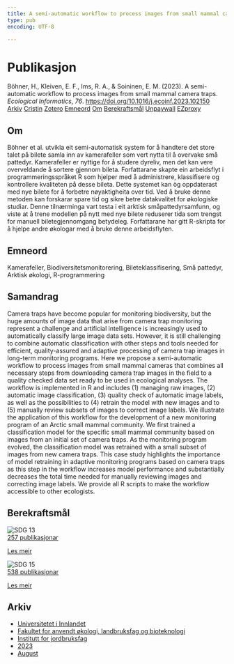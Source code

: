 ```yaml
---
title: A semi-automatic workflow to process images from small mammal camera traps
type: pub
encoding: UTF-8

---
```

<h1>Publikasjon</h1>
<article id="csl-bib-container-MH54SADG" class="csl-bib-container">
  <div class="csl-bib-body"> <div class="csl-entry">Böhner, H., Kleiven, E. F., Ims, R. A., &#38; Soininen, E. M. (2023). A semi-automatic workflow to process images from small mammal camera traps. <i>Ecological Informatics</i>, <i>76</i>. <a href="https://doi.org/10.1016/j.ecoinf.2023.102150">https://doi.org/10.1016/j.ecoinf.2023.102150</a></div> </div>
  <div class="csl-bib-buttons">
    <a href="#taxonomy-article-MH54SADG" alt="archive" class="csl-bib-button">Arkiv</a>
    <a href="https://app.cristin.no/results/show.jsf?id=2167553" alt="Cristin" class="csl-bib-button">Cristin</a>
    <a href="http://zotero.org/groups/5881554/items/MH54SADG" alt="Zotero" class="csl-bib-button">Zotero</a>
    <a href="#keywords-article-MH54SADG" alt="keywords" class="csl-bib-button">Emneord</a>
    <a href="#about-article-MH54SADG" alt="about_pub" class="csl-bib-button">Om</a>
    <a href="#sdg-article-MH54SADG" alt="sdg" class="csl-bib-button">Berekraftsmål</a>
    <a href="https://doi.org/10.1016/j.ecoinf.2023.102150" alt="Unpaywall" class="csl-bib-button">Unpaywall</a>
    <a href="https://doi.org/10.1016/j.ecoinf.2023.102150" alt="EZproxy" class="csl-bib-button">EZproxy</a>
  </div>
  <div id="csl-bib-meta-container-MH54SADG"></div>
</article>
<div id="csl-bib-meta-MH54SADG" class="csl-bib-meta">
  <article id="about-article-MH54SADG" class="about_pub-article">
    <h1>Om</h1>
    Böhner et al. utvikla eit semi-automatisk system for å handtere det store talet på bilete samla inn av kamerafeller som vert nytta til å overvake små pattedyr. Kamerafeller er nyttige for å studere dyreliv, men det kan vere overveldande å sortere gjennom bileta. Forfattarane skapte ein arbeidsflyt i programmeringsspråket R som hjelper med å administrere, klassifisere og kontrollere kvaliteten på desse bileta. Dette systemet kan òg oppdaterast med nye bilete for å forbetre nøyaktigheita over tid. Ved å bruke denne metoden kan forskarar spare tid og sikre betre datakvalitet for økologiske studiar. Denne tilnærminga vart testa i eit arktisk småpattedyrsamfunn, og viste at å trene modellen på nytt med nye bilete reduserer tida som trengst for manuell biletegjennomgang betydeleg. Forfattarane har gitt R-skripta for å hjelpe andre økologar med å bruke denne arbeidsflyten.
  </article>
  <article id="keywords-article-MH54SADG" class="keywords-article">
    <h1>Emneord</h1>
    Kamerafeller, Biodiversitetsmonitorering, Bileteklassifisering, Små pattedyr, Arktisk økologi, R-programmering
  </article>
  <article id="abstract-article-MH54SADG" class="abstract-article">
    <h1>Samandrag</h1>
    Camera traps have become popular for monitoring biodiversity, but the huge amounts of image data that arise 
from camera trap monitoring represent a challenge and artificial intelligence is increasingly used to automatically classify large image data sets. However, it is still challenging to combine automatic classification with other 
steps and tools needed for efficient, quality-assured and adaptive processing of camera trap images in long-term 
monitoring programs. Here we propose a semi-automatic workflow to process images from small mammal 
cameras that combines all necessary steps from downloading camera trap images in the field to a quality checked 
data set ready to be used in ecological analyses. The workflow is implemented in R and includes (1) managing 
raw images, (2) automatic image classification, (3) quality check of automatic image labels, as well as the 
possibilities to (4) retrain the model with new images and to (5) manually review subsets of images to correct 
image labels. We illustrate the application of this workflow for the development of a new monitoring program of 
an Arctic small mammal community. We first trained a classification model for the specific small mammal 
community based on images from an initial set of camera traps. As the monitoring program evolved, the classification model was retrained with a small subset of images from new camera traps. This case study highlights 
the importance of model retraining in adaptive monitoring programs based on camera traps as this step in the 
workflow increases model performance and substantially decreases the total time needed for manually reviewing 
images and correcting image labels. We provide all R scripts to make the workflow accessible to other ecologists.
  </article>
  <article id="sdg-article-MH54SADG" class="sdg-article">
    <h1>Berekraftsmål</h1>
    <div class="sdg-container"><div id="sdg13" class="sdg">
        <img src="{{< params subfolder >}}images/sdg/sdg13_nn.png" class="image" alt="SDG 13">
        <div class="sdg-overlay">
          <a href="{{< params subfolder >}}nn/archive/?sdg=13#archive" class="sdg-publication-count"><span>257</span> publikasjonar</a>
          <p><a href="https://fn.no/om-fn/fns-baerekraftsmaal/stoppe-klimaendringene?lang=nno-NO" class="sdg-read-more">Les meir</a></p>
        </div>
      </div> <div id="sdg15" class="sdg">
        <img src="{{< params subfolder >}}images/sdg/sdg15_nn.png" class="image" alt="SDG 15">
        <div class="sdg-overlay">
          <a href="{{< params subfolder >}}nn/archive/?sdg=15#archive" class="sdg-publication-count"><span>538</span> publikasjonar</a>
          <p><a href="https://fn.no/om-fn/fns-baerekraftsmaal/livet-paa-land?lang=nno-NO" class="sdg-read-more">Les meir</a></p>
        </div>
      </div></div>
  </article>
  <article id="taxonomy-article-MH54SADG" class="taxonomy-article">
    <h1>Arkiv</h1>
    <ul>
      <li><a href="{{< params subfolder >}}nn/archive/?key=3DCRN523">Universitetet i Innlandet</a></li>
      <li><a href="{{< params subfolder >}}nn/archive/?key=T77LXH6D">Fakultet for anvendt økologi, landbruksfag og bioteknologi</a></li>
      <li><a href="{{< params subfolder >}}nn/archive/?key=SSN4QLEC">Institutt for jordbruksfag</a></li>
      <li><a href="{{< params subfolder >}}nn/archive/?key=DRHXCX63">2023</a></li>
      <li><a href="{{< params subfolder >}}nn/archive/?key=K83N5ZBU">August</a></li>
    </ul>
  </article>
</div>
